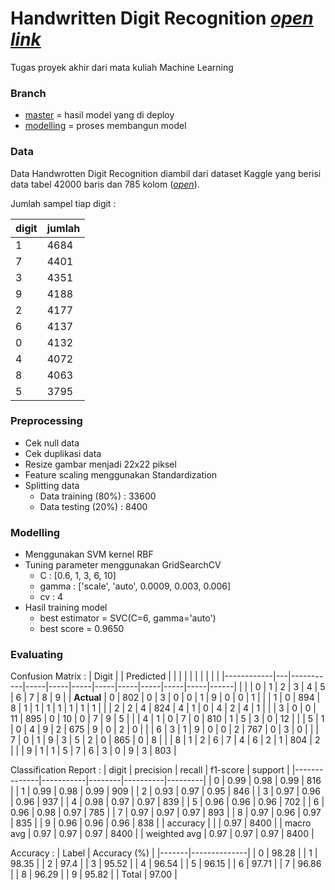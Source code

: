 # Handwritten Digit Recognition [_open link_](https://deploy-digit-recognition.herokuapp.com)
Tugas proyek akhir dari mata kuliah Machine Learning

### Branch
- [master](https://github.com/RTAgung/digit-recognition/tree/master) = hasil model yang di deploy
- [modelling](https://github.com/RTAgung/digit-recognition/tree/modelling) = proses membangun model 

### Data
Data Handwrotten Digit Recognition diambil dari dataset Kaggle yang berisi data tabel 42000 baris dan 785 kolom ([_open_](https://www.kaggle.com/animatronbot/mnist-digit-recognizer)). 

Jumlah sampel tiap digit :

| digit | jumlah |
| ----- | ------ |
| 1     | 4684   |
| 7     | 4401   |
| 3     | 4351   |
| 9     | 4188   |
| 2     | 4177   |
| 6     | 4137   |
| 0     | 4132   |
| 4     | 4072   |
| 8     | 4063   |
| 5     | 3795   |

### Preprocessing
- Cek null data
- Cek duplikasi data
- Resize gambar menjadi 22x22 piksel
- Feature scaling menggunakan Standardization
- Splitting data
  - Data training (80%) : 33600
  - Data testing (20%) : 8400

### Modelling
- Menggunakan SVM kernel RBF
- Tuning parameter menggunakan GridSearchCV
  - C : [0.6, 1, 3, 6, 10]
  - gamma : ['scale', 'auto', 0.0009, 0.003, 0.006]
  - cv : 4
- Hasil training model
  - best estimator = SVC(C=6, gamma='auto')
  - best score = 0.9650

### Evaluating
Confusion Matrix :
| Digit      |   | Predicted |     |     |     |     |     |     |     |     |      |
|------------|---|-----------|-----|-----|-----|-----|-----|-----|-----|-----|------|
|            |   | 0         | 1   | 2   | 3   | 4   | 5   | 6   | 7   | 8   | 9    |
| **Actual** | 0 | 802       | 0   | 3   | 0   | 0   | 1   | 9   | 0   | 0   | 1    |
|            | 1 | 0         | 894 | 8   | 1   | 1   | 1   | 1   | 1   | 1   | 1    |
|            | 2 | 2         | 4   | 824 | 4   | 1   | 0   | 4   | 2   | 4   | 1    |
|            | 3 | 0         | 0   | 11  | 895 | 0   | 10  | 0   | 7   | 9   | 5    |
|            | 4 | 1         | 0   | 7   | 0   | 810 | 1   | 5   | 3   | 0   | 12   |
|            | 5 | 1         | 0   | 4   | 9   | 2   | 675 | 9   | 0   | 2   | 0    |
|            | 6 | 3         | 1   | 9   | 0   | 0   | 2   | 767 | 0   | 3   | 0    |
|            | 7 | 0         | 1   | 9   | 3   | 5   | 2   | 0   | 865 | 0   | 8    |
|            | 8 | 1         | 2   | 6   | 7   | 4   | 6   | 2   | 1   | 804 | 2    |
|            | 9 | 1         | 1   | 5   | 7   | 6   | 3   | 0   | 9   | 3   | 803  |

Classification Report :
| digit        | precision | recall | f1-score | support |
|--------------|-----------|--------|----------|---------|
| 0            | 0.99      | 0.98   | 0.99     | 816     |
| 1            | 0.99      | 0.98   | 0.99     | 909     |
| 2            | 0.93      | 0.97   | 0.95     | 846     |
| 3            | 0.97      | 0.96   | 0.96     | 937     |
| 4            | 0.98      | 0.97   | 0.97     | 839     |
| 5            | 0.96      | 0.96   | 0.96     | 702     |
| 6            | 0.96      | 0.98   | 0.97     | 785     |
| 7            | 0.97      | 0.97   | 0.97     | 893     |
| 8            | 0.97      | 0.96   | 0.97     | 835     |
| 9            | 0.96      | 0.96   | 0.96     | 838     |
| accuracy     |           |        | 0.97     | 8400    |
| macro avg    | 0.97      | 0.97   | 0.97     | 8400    |
| weighted avg | 0.97      | 0.97   | 0.97     | 8400    |

Accuracy :
| Label | Accuracy (%) |
|-------|--------------|
| 0     | 98.28        |
| 1     | 98.35        |
| 2     | 97.4         |
| 3     | 95.52        |
| 4     | 96.54        |
| 5     | 96.15        |
| 6     | 97.71        |
| 7     | 96.86        |
| 8     | 96.29        |
| 9     | 95.82        |
| Total | 97.00        |
